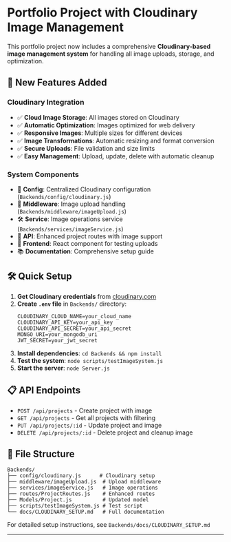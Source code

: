 # Portfolio Project with Cloudinary Image Management

This portfolio project now includes a comprehensive **Cloudinary-based image management system** for handling all image uploads, storage, and optimization.

## 🚀 New Features Added

### Cloudinary Integration
- ✅ **Cloud Image Storage**: All images stored on Cloudinary
- ✅ **Automatic Optimization**: Images optimized for web delivery
- ✅ **Responsive Images**: Multiple sizes for different devices
- ✅ **Image Transformations**: Automatic resizing and format conversion
- ✅ **Secure Uploads**: File validation and size limits
- ✅ **Easy Management**: Upload, update, delete with automatic cleanup

### System Components
- 🔧 **Config**: Centralized Cloudinary configuration (`Backends/config/cloudinary.js`)
- 🔄 **Middleware**: Image upload handling (`Backends/middleware/imageUpload.js`)
- 🛠️ **Service**: Image operations service (`Backends/services/imageService.js`)
- 📡 **API**: Enhanced project routes with image support
- 🎨 **Frontend**: React component for testing uploads
- 📚 **Documentation**: Comprehensive setup guide

## 🛠️ Quick Setup

1. **Get Cloudinary credentials** from [cloudinary.com](https://cloudinary.com)
2. **Create `.env` file** in `Backends/` directory:
   ```env
   CLOUDINARY_CLOUD_NAME=your_cloud_name
   CLOUDINARY_API_KEY=your_api_key
   CLOUDINARY_API_SECRET=your_api_secret
   MONGO_URI=your_mongodb_uri
   JWT_SECRET=your_jwt_secret
   ```
3. **Install dependencies**: `cd Backends && npm install`
4. **Test the system**: `node scripts/testImageSystem.js`
5. **Start the server**: `node Server.js`

## 📋 API Endpoints

- `POST /api/projects` - Create project with image
- `GET /api/projects` - Get all projects with filtering
- `PUT /api/projects/:id` - Update project and image
- `DELETE /api/projects/:id` - Delete project and cleanup image

## 📁 File Structure
```
Backends/
├── config/cloudinary.js      # Cloudinary setup
├── middleware/imageUpload.js  # Upload middleware  
├── services/imageService.js   # Image operations
├── routes/ProjectRoutes.js    # Enhanced routes
├── Models/Project.js          # Updated model
├── scripts/testImageSystem.js # Test script
└── docs/CLOUDINARY_SETUP.md   # Full documentation
```

For detailed setup instructions, see `Backends/docs/CLOUDINARY_SETUP.md`

---
